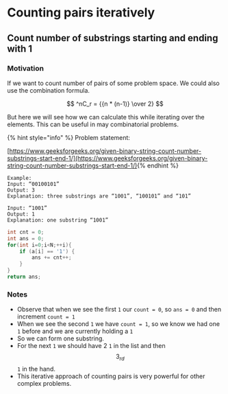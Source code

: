 # Counting pairs iteratively

## Count number of substrings starting and ending with 1

### Motivation

If we want to count number of pairs of some problem space. We could also use the combination formula.&#x20;

$$
^nC_r = {{n * (n-1)} \over 2}
$$

But here we will see how we can calculate this while iterating over the elements. This can be useful in may combinatorial problems.

{% hint style="info" %}
Problem statement:&#x20;

[https://www.geeksforgeeks.org/given-binary-string-count-number-substrings-start-end-1/](https://www.geeksforgeeks.org/given-binary-string-count-number-substrings-start-end-1/)​
{% endhint %}

```
Example:
Input: “00100101”
Output: 3
Explanation: three substrings are “1001”, “100101” and “101”

Input: “1001”
Output: 1
Explanation: one substring “1001”
```

```cpp
int cnt = 0;
int ans = 0;
for(int i=0;i<N;++i){
    if (a[i] == '1') {
        ans += cnt++;
    }
}
return ans;
```

### Notes

* Observe that when we see the first `1` our `count = 0`, so `ans = 0` and then increment `count = 1`
* When we see the second `1` we have `count = 1`, so we know we had one `1` before and we are currently holding a `1`
* So we can form one substring.
* For the next `1` we should have 2 `1` in the list and then $$3_{rd}$$ `1` in the hand.
* This iterative approach of counting pairs is very powerful for other complex problems.
